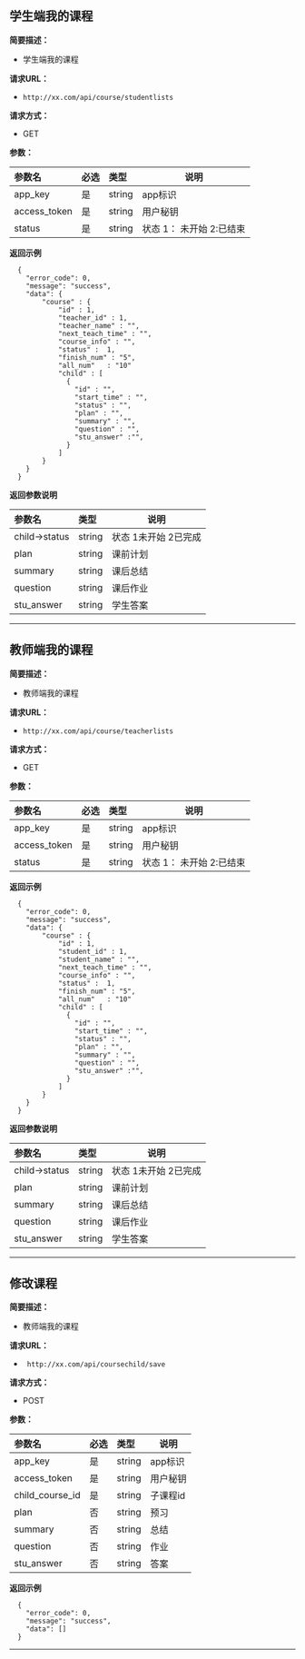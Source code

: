 ## 学生端我的课程
**简要描述：** 

- 学生端我的课程

**请求URL：** 
- ` http://xx.com/api/course/studentlists `
  
**请求方式：**
- GET

**参数：** 

|参数名|必选|类型|说明|
|:----    |:---|:----- |-----   |
|app_key |是  |string |app标识   |
|access_token |是  |string | 用户秘钥   |
|status |是  |string | 状态 1： 未开始 2:已结束   |

 **返回示例**

``` 
  {
    "error_code": 0,
    "message": "success",
    "data": {
    	"course" : {
    		"id" : 1,
    		"teacher_id" : 1,
    		"teacher_name" : "",
    		"next_teach_time" : "",
    		"course_info" : "",
    		"status" :  1, 	
    		"finish_num" : "5",
    		"all_num"   : "10"
    		"child" : [
    		  {
    		  	"id" : "",
    			"start_time" : "",
    			"status" : "",
    			"plan" : "",
				"summary" : "",
				"question" : "",
				"stu_answer" :"",
			  }
    		]
    	}
    }
  }
```

 **返回参数说明**

|参数名|类型|说明|
|:-----|:-----|-----|
|child->status| string | 状态 1未开始  2已完成|
|plan| string | 课前计划|
|summary| string | 课后总结|
|question| string | 课后作业|
|stu_answer| string | 学生答案|

***

## 教师端我的课程
**简要描述：** 

- 教师端我的课程

**请求URL：** 
- ` http://xx.com/api/course/teacherlists `
  
**请求方式：**
- GET

**参数：** 

|参数名|必选|类型|说明|
|:----    |:---|:----- |-----   |
|app_key |是  |string |app标识   |
|access_token |是  |string | 用户秘钥   |
|status |是  |string | 状态 1： 未开始 2:已结束   |

 **返回示例**

``` 
  {
    "error_code": 0,
    "message": "success",
    "data": {
    	"course" : {
    		"id" : 1,
    		"student_id" : 1,
    		"student_name" : "",
    		"next_teach_time" : "",
    		"course_info" : "",
    		"status" :  1, 	
    		"finish_num" : "5",
    		"all_num"   : "10"
    		"child" : [
    		  {
    		  	"id" : "",
    			"start_time" : "",
    			"status" : "",
    			"plan" : "",
				"summary" : "",
				"question" : "",
				"stu_answer" :"",
			  }
    		]
    	}
    }
  }
```

 **返回参数说明**

|参数名|类型|说明|
|:-----|:-----|-----|
|child->status| string | 状态 1未开始  2已完成|
|plan| string | 课前计划|
|summary| string | 课后总结|
|question| string | 课后作业|
|stu_answer| string | 学生答案|

***

## 修改课程
**简要描述：** 

- 教师端我的课程

**请求URL：** 
- ` http://xx.com/api/coursechild/save`
  
**请求方式：**
- POST

**参数：** 

|参数名|必选|类型|说明|
|:----    |:---|:----- |-----   |
|app_key  |是  |string |app标识   |
|access_token           |是  |string | 用户秘钥   |
|child_course_id        |是  |string | 子课程id  |
|plan     |否  |string | 预习   |
|summary  |否  |string | 总结   |
|question |否  |string | 作业  |
|stu_answer |否  |string | 答案  |

 **返回示例**

``` 
  {
    "error_code": 0,
    "message": "success",
    "data": []
  }
```

***